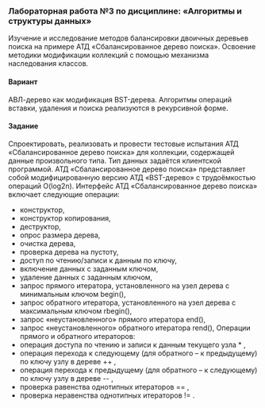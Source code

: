 ### Лабораторная работа №3 по дисциплине: «Алгоритмы и структуры данных»
Изучение и исследование методов балансировки двоичных деревьев поиска на примере АТД «Сбалансированное дерево поиска». Освоение методики модификации коллекций с помощью механизма наследования классов.
#### Вариант
АВЛ-дерево как модификация BST-дерева. Алгоритмы операций вставки, удаления и поиска реализуются в рекурсивной форме.
#### Задание
Спроектировать, реализовать и провести тестовые испытания АТД «Сбалансированное дерево поиска» для коллекции, содержащей данные произвольного типа. Тип данных задаётся клиентской программой.
АТД «Сбалансированное дерево поиска» представляет собой модифицированную версию АТД «BST-дерево» с трудоёмкостью операций O(log2n).
Интерфейс АТД «Сбалансированное дерево поиска» включает следующие операции:
- конструктор,
- конструктор копирования,
- деструктор,
- опрос размера дерева,
- очистка дерева,
- проверка дерева на пустоту,
- доступ по чтению/записи к данным по ключу,
- включение данных с заданным ключом,
- удаление данных с заданным ключом,
- запрос прямого итератора, установленного на узел дерева с минимальным ключом begin(),
- запрос обратного итератора, установленного на узел дерева с максимальным ключом rbegin(),
- запрос «неустановленного» прямого итератора end(),
- запрос «неустановленного» обратного итератора rend(),
Операции прямого и обратного итераторов:
- операция доступа по чтению и записи к данным текущего узла * ,
- операция перехода к следующему (для обратного – к предыдущему) по ключу узлу в дереве ++ ,
- операция перехода к предыдущему (для обратного – к следующему) по ключу узлу в дереве -- ,
- проверка равенства однотипных итераторов == ,
- проверка неравенства однотипных итераторов != .